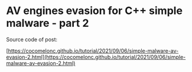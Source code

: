 # AV engines evasion for C++ simple malware - part 2

Source code of post:

[https://cocomelonc.github.io/tutorial/2021/09/06/simple-malware-av-evasion-2.html](https://cocomelonc.github.io/tutorial/2021/09/06/simple-malware-av-evasion-2.html)

